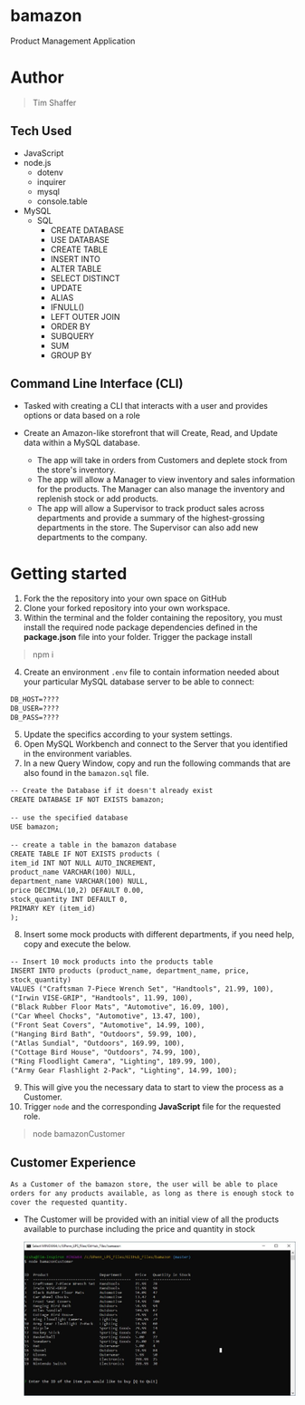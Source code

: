 # bamazon
Product Management Application

# Author 
> Tim Shaffer

## Tech Used
* JavaScript
* node.js
    * dotenv
    * inquirer
    * mysql
    * console.table
* MySQL
    * SQL 
        * CREATE DATABASE
        * USE DATABASE
        * CREATE TABLE
        * INSERT INTO
        * ALTER TABLE
        * SELECT DISTINCT
        * UPDATE 
        * ALIAS
        * IFNULL()
        * LEFT OUTER JOIN
        * ORDER BY
        * SUBQUERY
        * SUM
        * GROUP BY

## Command Line Interface (CLI) 
* Tasked with creating a CLI that interacts with a user and provides options or data based on a role

* Create an Amazon-like storefront that will Create, Read, and Update data within a MySQL database. 
    * The app will take in orders from Customers and deplete stock from the store's inventory.
    * The app will allow a Manager to view inventory and sales information for the products.  The Manager can also manage the inventory and replenish stock or add products.
    * The app will allow a Supervisor to track product sales across departments and provide a summary of the highest-grossing departments in the store.  The Supervisor can also add new departments to the company.

# Getting started

1.   Fork the the repository into your own space on GitHub
1.   Clone your forked repository into your own workspace.
1.   Within the terminal and the folder containing the repository, you must install the required node package dependencies defined in the **package.json** file into your folder.  Trigger the package install  

>
> npm i 
> 

4.   Create an environment `.env` file to contain information needed about your particular MySQL database server to be able to connect:

    DB_HOST=????
    DB_USER=????
    DB_PASS=????

5.   Update the specifics according to your system settings.
1.   Open MySQL Workbench and connect to the Server that you identified in the environment variables.
1.   In a new Query Window, copy and run the following commands that are also found in the `bamazon.sql` file.

    -- Create the Database if it doesn't already exist
    CREATE DATABASE IF NOT EXISTS bamazon;

    -- use the specified database
    USE bamazon;

    -- create a table in the bamazon database
    CREATE TABLE IF NOT EXISTS products (
    item_id INT NOT NULL AUTO_INCREMENT,
    product_name VARCHAR(100) NULL,
    department_name VARCHAR(100) NULL,
    price DECIMAL(10,2) DEFAULT 0.00,
    stock_quantity INT DEFAULT 0,
    PRIMARY KEY (item_id)
    );

8.   Insert some mock products with different departments, if you need help, copy and execute the below.

    -- Insert 10 mock products into the products table
    INSERT INTO products (product_name, department_name, price, stock_quantity)
    VALUES ("Craftsman 7-Piece Wrench Set", "Handtools", 21.99, 100),
    ("Irwin VISE-GRIP", "Handtools", 11.99, 100),
    ("Black Rubber Floor Mats", "Automotive", 16.09, 100),
    ("Car Wheel Chocks", "Automotive", 13.47, 100),
    ("Front Seat Covers", "Automotive", 14.99, 100),
    ("Hanging Bird Bath", "Outdoors", 59.99, 100),
    ("Atlas Sundial", "Outdoors", 169.99, 100),
    ("Cottage Bird House", "Outdoors", 74.99, 100),
    ("Ring Floodlight Camera", "Lighting", 189.99, 100),
    ("Army Gear Flashlight 2-Pack", "Lighting", 14.99, 100);

9.   This will give you the necessary data to start to view the process as a Customer.
1.   Trigger `node` and the corresponding **JavaScript** file for the requested role.

>
> node bamazonCustomer
>

## Customer Experience
    As a Customer of the bamazon store, the user will be able to place orders for any products available, as long as there is enough stock to cover the requested quantity.

*   The Customer will be provided with an initial view of all the products available to purchase including the price and quantity in stock

    ![Screenshot for initial Customer view](/screenshots/customer_startup.jpg)
